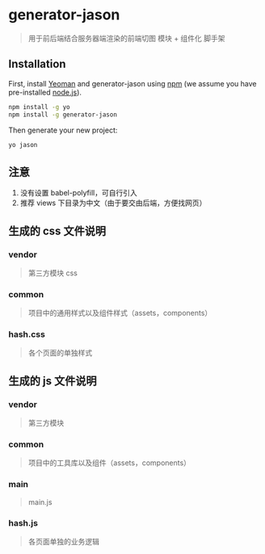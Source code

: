 # generator-jason
> 用于前后端结合服务器端渲染的前端切图 模块 + 组件化 脚手架

## Installation

First, install [Yeoman](http://yeoman.io) and generator-jason using [npm](https://www.npmjs.com/) (we assume you have pre-installed [node.js](https://nodejs.org/)).

```bash
npm install -g yo
npm install -g generator-jason
```

Then generate your new project:

```bash
yo jason
```

## 注意

1. 没有设置 babel-polyfill，可自行引入
2. 推荐 views 下目录为中文（由于要交由后端，方便找网页）

## 生成的 css 文件说明

### vendor
> 第三方模块 css

### common
> 项目中的通用样式以及组件样式（assets，components）

### hash.css
> 各个页面的单独样式

## 生成的 js 文件说明

### vendor
> 第三方模块

### common
> 项目中的工具库以及组件（assets，components）

### main
> main.js

### hash.js
> 各页面单独的业务逻辑

